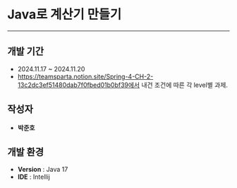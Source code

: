 # Java로 계산기 만들기
-----------------------------------------------------
## 개발 기간
- 2024.11.17 ~ 2024.11.20
- https://teamsparta.notion.site/Spring-4-CH-2-13c2dc3ef51480dab7f0fbed01b0bf39에서 내건 조건에 따른 각 level별 과제.


## 작성자
- **박준호**

## 개발 환경
- **Version** : Java 17
- **IDE** : Intellij
